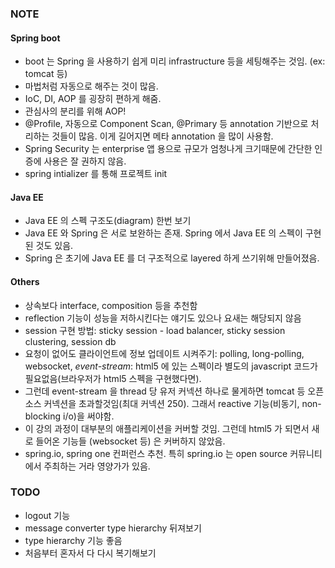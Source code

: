 
### NOTE

#### Spring boot
- boot 는 Spring 을 사용하기 쉽게 미리 infrastructure 등을 세팅해주는 것임. (ex: tomcat 등)
- 마법처럼 자동으로 해주는 것이 많음.
- IoC, DI, AOP 를 굉장히 편하게 해줌.
- 관심사의 분리를 위해 AOP!
- @Profile, 자동으로 Component Scan, @Primary 등 annotation 기반으로 처리하는 것들이 많음. 이게 길어지면 메타 annotation 을 많이 사용함.
- Spring Security 는 enterprise 앱 용으로 규모가 엄청나게 크기때문에 간단한 인증에 사용은 잘 권하지 않음.
- spring intializer 를 통해 프로젝트 init

#### Java EE
- Java EE 의 스펙 구조도(diagram) 한번 보기
- Java EE 와 Spring 은 서로 보완하는 존재. Spring 에서 Java EE 의 스펙이 구현된 것도 있음.
- Spring 은 초기에 Java EE 를 더 구조적으로 layered 하게 쓰기위해 만들어졌음.

#### Others
- 상속보다 interface, composition 등을 추천함
- reflection 기능이 성능을 저하시킨다는 얘기도 있으나 요새는 해당되지 않음
- session 구현 방법: sticky session - load balancer, sticky session clustering, session db   
- 요청이 없어도 클라이언트에 정보 업데이트 시켜주기: polling, long-polling, websocket, *event-stream*: html5 에 있는 스펙이라 별도의 javascript 코드가 필요없음(브라우저가 html5 스펙을 구현했다면).
- 그런데 event-stream 을 thread 당 유저 커넥션 하나로 물게하면 tomcat 등 오픈소스 커넥션을 초과할것임(최대 커넥션 250). 그래서 reactive 기능(비동기, non-blocking i/o)을 써야함.
- 이 강의 과정이 대부분의 애플리케이션을 커버할 것임. 그런데 html5 가 되면서 새로 들어온 기능들 (websocket 등) 은 커버하지 않았음.
- spring.io, spring one 컨퍼런스 추천. 특히 spring.io 는 open source 커뮤니티에서 주최하는 거라 영양가가 있음.


### TODO
- logout 기능
- message converter type hierarchy 뒤져보기
- type hierarchy 기능 좋음
- 처음부터 혼자서 다 다시 복기해보기

